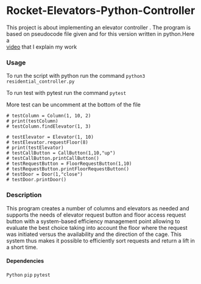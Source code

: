 # Rocket-Elevators-Python-Controller
This project is about implementing an elevator controller . The program is based on pseudocode file given and for this version written in python.Here a  
[video](https://drive.google.com/file/d/1ohK1NCzCIvZx5daAUI22Nb_gn_Rq6QQ7/view?usp=sharing) that I explain my work 


### Usage 
To run the script with python run the command
`python3 residential_controller.py`

To run test with pytest run the command
`pytest`

More test can be uncomment at the bottom of the file

```
# testColumn = Column(1, 10, 2)
# print(testColumn)
# testColumn.findElevator(1, 3)

# testElevator = Elevator(1, 10)
# testElevator.requestFloor(8)
# print(testElevator)
# testCallButton = CallButton(1,10,"up")
# testCallButton.printCallButton()
# testRequestButton = FloorRequestButton(1,10)
# testRequestButton.printFloorRequestButton()
# testDoor = Door(1,"close")
# testDoor.printDoor()
```
### Description
This program creates a number of columns and elevators as needed and supports the needs of elevator request button and floor access request button with a system-based efficiency management  point allowing to evaluate the best choice taking into account the floor where the request was initiated versus the availability and the direction of the cage. This system thus makes it possible to efficiently sort requests and return a lift in a short time.

#### Dependencies

`Python`
`pip`
`pytest`
